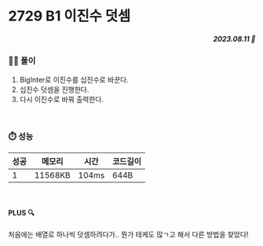 #  2729 B1 이진수 덧셈
##### <p align="right"> 2023.08.11 📆 </p> 

 
### 👩‍🏫 풀이
1. BigInter로 이진수를 십진수로 바꾼다.
2. 십진수 덧셈을 진행한다.
3. 다시 이진수로 바꿔 출력한다.

<br>

### ⏱️ 성능

성공 |메모리 | 시간 | 코드길이
---|---|---|---|
1|11568KB|104ms|644B

<br>

#### PLUS 🔍
처음에는 배열로 하나씩 덧셈하려다가.. 뭔가 테케도 많ㄱ고 해서 다른 방법을 찾았다!
